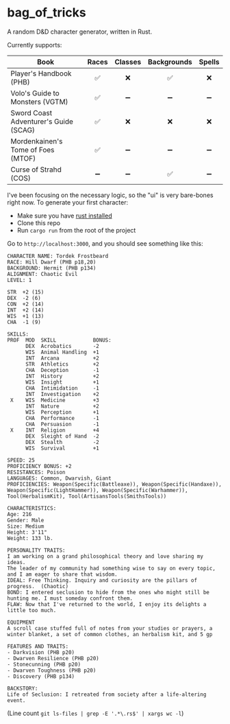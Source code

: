 # bag_of_tricks

A random D&amp;D character generator, written in Rust.

Currently supports:

| Book                                  |       Races        |      Classes       |    Backgrounds     |       Spells       |
| ------------------------------------- | :----------------: | :----------------: | :----------------: | :----------------: |
| Player's Handbook (PHB)               | :white_check_mark: |        :x:         | :white_check_mark: |        :x:         |
| Volo's Guide to Monsters (VGTM)       | :white_check_mark: | :heavy_minus_sign: | :heavy_minus_sign: | :heavy_minus_sign: |
| Sword Coast Adventurer's Guide (SCAG) | :white_check_mark: |        :x:         |        :x:         |        :x:         |
| Mordenkainen's Tome of Foes (MTOF)    | :white_check_mark: | :heavy_minus_sign: | :heavy_minus_sign: | :heavy_minus_sign: |
| Curse of Strahd (COS)                 | :heavy_minus_sign: | :heavy_minus_sign: | :white_check_mark: | :heavy_minus_sign: |

I've been focusing on the necessary logic, so the "ui" is very bare-bones right now. To generate your first character:

- Make sure you have [rust installed](https://www.rust-lang.org/learn/get-started)
- Clone this repo
- Run `cargo run` from the root of the project

Go to `http://localhost:3000`, and you should see something like this:

```text
CHARACTER NAME: Tordek Frostbeard
RACE: Hill Dwarf (PHB p18,20)
BACKGROUND: Hermit (PHB p134)
ALIGNMENT: Chaotic Evil
LEVEL: 1

STR  +2 (15)
DEX  -2 (6)
CON  +2 (14)
INT  +2 (14)
WIS  +1 (13)
CHA  -1 (9)

SKILLS:
PROF  MOD  SKILL            BONUS:
      DEX  Acrobatics       -2
      WIS  Animal Handling  +1
      INT  Arcana           +2
      STR  Athletics        +2
      CHA  Deception        -1
      INT  History          +2
      WIS  Insight          +1
      CHA  Intimidation     -1
      INT  Investigation    +2
 X    WIS  Medicine         +3
      INT  Nature           +2
      WIS  Perception       +1
      CHA  Performance      -1
      CHA  Persuasion       -1
 X    INT  Religion         +4
      DEX  Sleight of Hand  -2
      DEX  Stealth          -2
      WIS  Survival         +1

SPEED: 25
PROFICIENCY BONUS: +2
RESISTANCES: Poison
LANGUAGES: Common, Dwarvish, Giant
PROFICIENCIES: Weapon(Specific(Battleaxe)), Weapon(Specific(Handaxe)), Weapon(Specific(LightHammer)), Weapon(Specific(Warhammer)), Tool(HerbalismKit), Tool(ArtisansTools(SmithsTools))

CHARACTERISTICS:
Age: 216
Gender: Male
Size: Medium
Height: 3'11"
Weight: 133 lb.

PERSONALITY TRAITS:
I am working on a grand philosophical theory and love sharing my ideas.
The leader of my community had something wise to say on every topic, and I am eager to share that wisdom.
IDEAL: Free Thinking. Inquiry and curiosity are the pillars of progress.  (Chaotic)
BOND: I entered seclusion to hide from the ones who might still be hunting me. I must someday confront them.
FLAW: Now that I've returned to the world, I enjoy its delights a little too much.

EQUIPMENT
A scroll case stuffed full of notes from your studies or prayers, a winter blanket, a set of common clothes, an herbalism kit, and 5 gp

FEATURES AND TRAITS:
- Darkvision (PHB p20)
- Dwarven Resilience (PHB p20)
- Stonecunning (PHB p20)
- Dwarven Toughness (PHB p20)
- Discovery (PHB p134)

BACKSTORY:
Life of Seclusion: I retreated from society after a life-altering event.
```

(Line count `git ls-files | grep -E '.*\.rs$' | xargs wc -l`)
